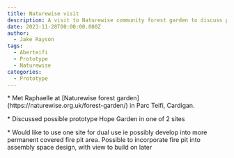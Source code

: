 ```yaml
---
title: Naturewise visit
description: A visit to Naturewise community forest garden to discuss prototype Hope Garden
date: 2023-11-28T00:00:00.000Z
author:
  - Jake Rayson
tags:
  - Aberteifi
  - Prototype
  - Naturewise
categories:
  - Prototype
---
```


\* Met Raphaelle at \[Naturewise forest garden]\(https\://naturewise.org.uk/forest-garden/) in Parc Teifi, Cardigan. 

\* Discussed possible prototype Hope Garden in one of 2 sites

\* Would like to use one site for dual use ie possibly develop into more permanent covered fire pit area. Possible to incorporate fire pit into assembly space design, with view to build on later
